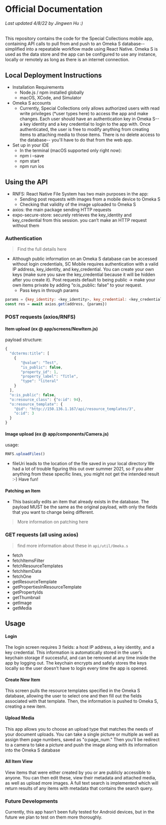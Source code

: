 # Official Documentation
###### Last updated 4/8/22 by Jingwen Hu :)

This repository contains the code for the Special Collections mobile app, containing API calls to pull from and push to an Omeka S database-- simplified into a repeatable workflow made using React Native. Omeka S is used as the data store and the app can be configured to use any instance, locally or remotely as long as there is an internet connection.

## Local Deployment Instructions
- Installation Requirements
  - Node.js / npm installed globally
  - macOS, XCode, and Simulator
- Omeka S accounts
  - Currently, Special Collections only allows authorized users with read write privileges (*user types here) to access the app and make changes. Each user should have an authentication key in Omeka S-- a key identity and a key credential to login to the app with. Once authenticated, the user is free to modify anything from creating items to attaching media to those items. There is no delete access to the database-- you'll have to do that from the web app.
- Set up in your IDE
  - In the terminal (macOS supported only right now):
  - npm i –save
  - npm start
  - npm run ios
## Using the API
- RNFS: React Native File System has two main purposes in the app:
  - Sending post requests with images from a mobile device to Omeka S
  - Checking that validity of the image uploaded to Omeka S
- axios: the main package sending HTTP requests
- expo-secure-store: securely retrieves the key_identity and key_credential from this session. you can’t make an HTTP request without them
### Authentication
> Find the full details here
- Although public information on an Omeka S database can be accessed without login credentials, SC Mobile requires authentication with a valid IP address, key_identity, and key_credential. You can create your own keys (make sure you save the key_credential because it will be hidden after you create it).
Post requests default to being public → make your own items private by adding “o:is_public: false” to your request.
  - Pass keys in through params
```javascript 
params = {key_identity: <key_identity>, key_credential: <key_credential>};
const res = await axios.get(address, {params})
```
### POST requests (axios/RNFS)
#### Item upload (ex @ app/screens/NewItem.js)
payload structure:
```javascript
{
  "dcterms:title": [
    {
       "@value": "Test", 
       "is_public": false, 
       "property_id": 1, 
       "property_label": "Title", 
       "type": "literal"
    }
  ], 
  "o:is_public": false,
  "o:resource_class": {"o:id": 94}, 
  "o:resource_template": {
    "@id": "http://150.136.1.167/api/resource_templates/3", 
    "o:id": 3
  }
}
```

#### Image upload (ex @ app/components/Camera.js)
usage: 
```javascript
RNFS.uploadFiles()
```

- fileUri leads to the location of the file saved in your local directory
We had a lot of trouble figuring this out over summer 2021, so if you alter anything from these specific lines, you might not get the intended result :-) Have fun!
#### Patching an Item
- This basically edits an item that already exists in the database. The payload MUST be the same as the original payload, with only the fields that you want to change being different.
> More information on patching here
### GET requests (all using axios) 
> find more information about these in ```api/util/Omeka.s```
- fetch
- fetchItemsFilter
- fetchResourceTemplates
- fetchItemData
- fetchOne
- getResourceTemplate
- getPropertiesInResourceTemplate
- getPropertyIds
- getThumbnail
- getImage
- getMedia

<h2>Usage</h2>

<h4>Login</h4>
The login screen requires 3 fields: a host IP address, a key identity, and a key credential. This information is automatically stored in the user’s keychain storage if successful, and can be removed at any time inside the app by logging out. The keychain encrypts and safely stores the keys locally so the user doesn’t have to login every time the app is opened. 

<h4>Create New Item</h4>
This screen pulls the resource templates specified in the Omeka S database, allowing the user to select one and then fill out the fields associated with that template. Then, the information is pushed to Omeka S, creating a new item. 

<h4>Upload Media</h4>
This app allows you to choose an upload type that matches the needs of your document uploads. You can take a single picture or multiple as well as assign them page numbers, saved as "o:page_num." Then you'll be redirect to a camera to take a picture and push the image along with its information into the Omeka S database

<h4>All Item View</h4>
View items that were either created by you or are publicly accessible to anyone. You can then edit these, view their metadata and attached media, as well as upload more images. A full text search is implemented which will return results of any items with metadata that contains the search query.

<h3>Future Developments</h3>

Currently, this app hasn’t been fully tested for Android devices, but in the future we plan to test on them more thoroughly. 
